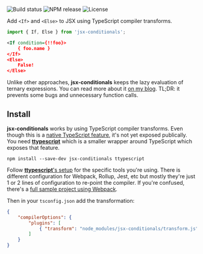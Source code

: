 ![Build status](https://img.shields.io/github/workflow/status/michaelboyles/jsx-conditionals/Build%20with%20npm) ![NPM release](https://img.shields.io/npm/v/jsx-conditionals) ![License](https://img.shields.io/github/license/michaelboyles/jsx-conditionals)

Add `<If>` and `<Else>` to JSX using TypeScript compiler transforms. 
    
```javascript
import { If, Else } from 'jsx-conditionals';
```
```xml
<If condition={!!foo}>
    { foo.name }
</If>
<Else>
    False!
</Else>
```

Unlike other approaches, **jsx-conditionals** keeps the lazy evaluation of ternary expressions. You can read
more about it [on my blog](https://boyl.es/post/add-control-flow-to-jsx/). TL;DR: it prevents some bugs and
unnecessary function calls.

## Install

**jsx-conditionals** works by using TypeScript compiler transforms. Even though this is a [native TypeScript feature](https://github.com/microsoft/TypeScript-wiki/blob/master/Using-the-Compiler-API.md), it's not yet exposed publically. You need
[**ttypescript**](https://github.com/cevek/ttypescript) which is a smaller wrapper around TypeScript which exposes that feature.

```
npm install --save-dev jsx-conditionals ttypescript
```

Follow [**ttypescript**'s setup](https://github.com/cevek/ttypescript#how-to-use) for the specific tools you're using. There is
different configuration for Webpack, Rollup, Jest, etc but mostly they're just 1 or 2 lines of configuration to re-point the compiler.
If you're confused, there's a [full sample project using Webpack](https://github.com/michaelboyles/jsx-conditionals/tree/develop/sample).

Then in your `tsconfig.json` add the transformation:

```json
{
    "compilerOptions": {
        "plugins": [
            { "transform": "node_modules/jsx-conditionals/transform.js" },
        ]
    }
}
```
